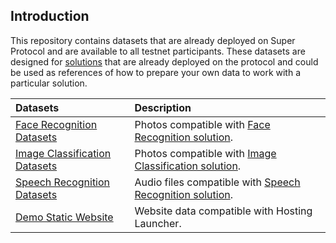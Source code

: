 ## Introduction

This repository contains datasets that are already deployed on Super Protocol and are available to all testnet participants. These datasets are designed for [solutions](https://github.com/Super-Protocol/solutions) that are already deployed on the protocol and could be used as references of how to prepare your own data to work with a particular solution.

|Datasets|Description|
| :- | :- |
|[Face Recognition Datasets](./Face%20Recognition%20Datasets)|Photos compatible with [Face Recognition solution](https://github.com/Super-Protocol/solutions/tree/main/Face%20Recognition).|
|[Image Classification Datasets](./Image%20Classification%20Datasets)|Photos compatible with [Image Classification solution](https://github.com/Super-Protocol/solutions/tree/main/Image%20Classification).|
|[Speech Recognition Datasets](./Speech%20Recognition%20Datasets)|Audio files compatible with [Speech Recognition solution](https://github.com/Super-Protocol/solutions/tree/main/Speech%20Recognition).|
|[Demo Static Website](./Demo%20Static%20Website)|Website data compatible with Hosting Launcher.|
